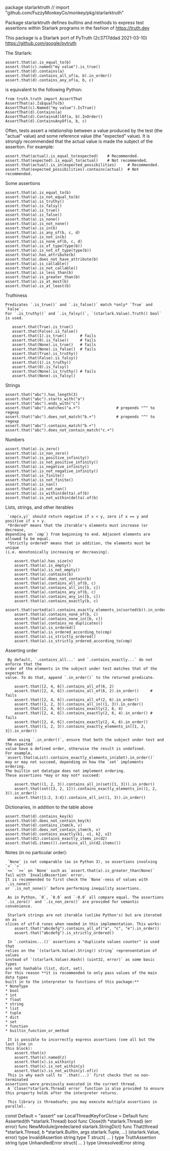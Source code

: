 package starlarktruth // import "github.com/FuzzyMonkeyCo/monkey/pkg/starlarktruth"

Package starlarktruth defines builtins and methods to express test
assertions within Starlark programs in the fashion of https://truth.dev

This package is a Starlark port of PyTruth (2c3717ddad 2021-03-10)
https://github.com/google/pytruth

The Starlark:

    assert.that(a).is_equal_to(b)
    assert.that(c).named("my value").is_true()
    assert.that(d).contains(a)
    assert.that(d).contains_all_of(a, b).in_order()
    assert.that(d).contains_any_of(a, b, c)

is equivalent to the following Python:

    from truth.truth import AssertThat
    AssertThat(a).IsEqualTo(b)
    AssertThat(c).Named("my value").IsTrue()
    AssertThat(d).Contains(a)
    AssertThat(d).ContainsAllOf(a, b).InOrder()
    AssertThat(d).ContainsAnyOf(a, b, c)

Often, tests assert a relationship between a value produced by the test (the
"actual" value) and some reference value (the "expected" value). It is
strongly recommended that the actual value is made the subject of the
assertion. For example:

    assert.that(actual).is_equal_to(expected)    # Recommended.
    assert.that(expected).is_equal_to(actual)    # Not recommended.
    assert.that(actual).is_in(expected_possibilities)     # Recommended.
    assert.that(expected_possibilities).contains(actual)  # Not recommended.

Some assertions

    assert.that(a).is_equal_to(b)
    assert.that(a).is_not_equal_to(b)
    assert.that(a).is_truthy()
    assert.that(a).is_falsy()
    assert.that(a).is_true()
    assert.that(a).is_false()
    assert.that(a).is_none()
    assert.that(a).is_not_none()
    assert.that(a).is_in(b)
    assert.that(a).is_any_of(b, c, d)
    assert.that(a).is_not_in(b)
    assert.that(a).is_none_of(b, c, d)
    assert.that(a).is_of_type(type(b))
    assert.that(a).is_not_of_type(type(b))
    assert.that(a).has_attribute(b)
    assert.that(a).does_not_have_attribute(b)
    assert.that(a).is_callable()
    assert.that(a).is_not_callable()
    assert.that(a).is_less_than(b)
    assert.that(a).is_greater_than(b)
    assert.that(a).is_at_most(b)
    assert.that(a).is_at_least(b)

Truthiness

    Predicates `.is_true()` and `.is_false()` match *only* `True` and `False`.
    For `.is_truthy()` and `.is_falsy()`, `(starlark.Value).Truth() bool` is used.

       assert.that(True).is_true()
       assert.that(False).is_false()
       assert.that(1).is_true()      # fails
       assert.that(0).is_false()     # fails
       assert.that(None).is_true()   # fails
       assert.that(None).is_false()  # fails
       assert.that(True).is_truthy()
       assert.that(False).is_falsy()
       assert.that(1).is_truthy()
       assert.that(0).is_falsy()
       assert.that(None).is_truthy() # fails
       assert.that(None).is_falsy()

Strings

    assert.that("abc").has_length(3)
    assert.that("abc").starts_with("a")
    assert.that("abc").ends_with("c")
    assert.that("abc").matches("a.+")                # prepends "^" to regexp
    assert.that("abc").does_not_match("b.+")         # prepends "^" to regexp
    assert.that("abc").contains_match("b.+")
    assert.that("abc").does_not_contain_match("c.+")

Numbers

    assert.that(a).is_zero()
    assert.that(a).is_non_zero()
    assert.that(a).is_positive_infinity()
    assert.that(a).is_not_positive_infinity()
    assert.that(a).is_negative_infinity()
    assert.that(a).is_not_negative_infinity()
    assert.that(a).is_finite()
    assert.that(a).is_not_finite()
    assert.that(a).is_nan()
    assert.that(a).is_not_nan()
    assert.that(a).is_within(delta).of(b)
    assert.that(a).is_not_within(delta).of(b)

Lists, strings, and other iterables

     `cmp(x,y)` should return negative if x < y, zero if x == y and positive if x > y.
     *Ordered* means that the iterable's elements must increase (or decrease,
    depending on `cmp`) from beginning to end. Adjacent elements are allowed to be equal.
     *Strictly ordered* means that in addition, the elements must be unique
    (i.e. monotonically increasing or decreasing).

        assert.that(a).has_size(n)
        assert.that(a).is_empty()
        assert.that(a).is_not_empty()
        assert.that(a).contains(b)
        assert.that(a).does_not_contain(b)
        assert.that(a).contains_all_of(b, c)
        assert.that(a).contains_all_in([b, c])
        assert.that(a).contains_any_of(b, c)
        assert.that(a).contains_any_in([b, c])
        assert.that(a).contains_exactly(b, c)
        assert.that(sorted(a)).contains_exactly_elements_in(sorted(b)).in_order()
        assert.that(a).contains_none_of(b, c)
        assert.that(a).contains_none_in([b, c])
        assert.that(a).contains_no_duplicates()
        assert.that(a).is_ordered()
        assert.that(a).is_ordered_according_to(cmp)
        assert.that(a).is_strictly_ordered()
        assert.that(a).is_strictly_ordered_according_to(cmp)

Asserting order

     By default, `.contains_all...` and `.contains_exactly...` do not enforce that the
    order of the elements in the subject under test matches that of the expected
    value. To do that, append `.in_order()` to the returned predicate.

        assert.that([2, 4, 6]).contains_all_of(6, 2)
        assert.that([2, 4, 6]).contains_all_of(6, 2).in_order()     # fails
        assert.that([2, 4, 6]).contains_all_of(2, 6).in_order()
        assert.that((1, 2, 3)).contains_all_in((1, 3)).in_order()
        assert.that([2, 4, 6]).contains_exactly(2, 6, 4)
        assert.that([2, 4, 6]).contains_exactly(2, 6, 4).in_order() # fails
        assert.that([2, 4, 6]).contains_exactly(2, 4, 6).in_order()
        assert.that((1, 2, 3)).contains_exactly_elements_in([1, 2, 3]).in_order()

     When using `.in_order()`, ensure that both the subject under test and the expected
    value have a defined order, otherwise the result is undefined.
    For example, `assert.that(aList).contains_exactly_elements_in(aSet).in_order()`
    may or may not succeed, depending on how the `set` implements ordering.
    The builtin set datatype does not implement ordering.
    These assertions *may or may not* succeed:

        assert.that((1, 2, 3)).contains_all_in(set([1, 3])).in_order()
        assert.that(set([3, 2, 1])).contains_exactly_elements_in((1, 2, 3)).in_order()
        assert.that({1:2, 3:4}).contains_all_in((1, 3)).in_order()

Dictionaries, in addition to the table above

    assert.that(d).contains_key(k)
    assert.that(d).does_not_contain_key(k)
    assert.that(d).contains_item(k, v)
    assert.that(d).does_not_contain_item(k, v)
    assert.that(d).contains_exactly(k1, v1, k2, v2)
    assert.that(d1).contains_exactly_items_in(d2)
    assert.that(d1.items()).contains_all_in(d2.items())

Notes (in no particular order):

     `None` is not comparable (as in Python 3), so assertions involving `<` `>`
    `<=` `>=` on `None` such as `assert.that(a).is_greater_than(None)`
    fail with `InvalidAssertion` error.
    It is recommended to first check the `None`-ness of values with `.is_none()`
    or `.is_not_none()` before performing inequility assertions.

     As in Python, `0`, `0.0` and `-0.0` all compare equal. The assertions
    `.is_zero()` and `.is_non_zero()` are provided for semantic convenience.

     Starlark strings are not iterable (unlike Python's) but are iterated on as
    slices of utf-8 runes when needed in this implementation. This works:
        assert.that("abcdefg").contains_all_of("a", "c", "e").in_order()
        assert.that("abcdefg").is_strictly_ordered()

     In `.contains...()` assertions a "duplicate values counter" is used that
    relies on the `(starlark.Value).String() string` reprensentation of values
    instead of `(starlark.Value).Hash() (uint32, error)` as some basic types
    are not hashable (list, dict, set).
    For this reason **it is recommended to only pass values of the main data types
    built in to the interpreter to functions of this package:**
    * NoneType
    * bool
    * int
    * float
    * string
    * list
    * tuple
    * dict
    * set
    * function
    * builtin_function_or_method

     It is possible to incorrectly express assertions (see all but the last line in
    this block):
        assert.that(x)
        assert.that(x).named(z)
        assert.that(x).is_within(y)
        assert.that(x).is_not_within(y)
        assert.that(x).is_not_within(y).of(z)
     This is why each call to `.that(...)` first checks that no non-terminated
    assertions were previously executed in the current thread.
     A `Close(*starlark.Thread) error` function is also provided to ensure
    this property holds after the interpreter returns.

     This library is threadsafe; you may execute multiple assertions in parallel.

const Default = "assert"
var LocalThreadKeyForClose = Default
func Asserted(th *starlark.Thread) bool
func Close(th *starlark.Thread) (err error)
func NewModule(predeclared starlark.StringDict)
func That(thread *starlark.Thread, b *starlark.Builtin, args starlark.Tuple, ...) (starlark.Value, error)
type InvalidAssertion string
type T struct{ ... }
type TruthAssertion string
type UnhandledError struct{ ... }
type UnresolvedError string
